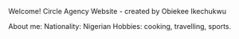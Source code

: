 Welcome!
Circle Agency Website - created by Obiekee Ikechukwu

About me:
Nationality: Nigerian
Hobbies: cooking, travelling, sports.
